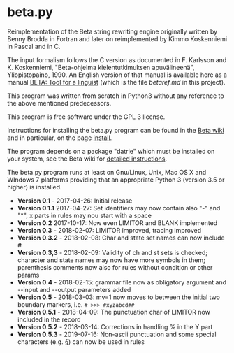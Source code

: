 beta.py
=======

Reimplementation of the Beta string rewriting engine originally written by Benny Brodda in Fortran and later on reimplemented by Kimmo Koskenniemi in Pascal and in C.

The input formalism follows the C version as documented in F. Karlsson and K. Koskenniemi, "Beta-ohjelma kielentutkimuksen apuvälineenä", Yliopistopaino, 1990. An English version of that manual is available here as a manual [BETA: Tool for a linguist](https://github.com/koskenni/beta/blob/master/betaref.md) (which is the file *betaref.md* in this project).

This program was written from scratch in Python3 without any reference to the above mentioned predecessors.

This program is free software under the GPL 3 license. 

Instructions for installing the beta.py program can be found in the [Beta wiki](https://github.com/koskenni/beta/wiki/faq) and in particular, on the page [install](https://github.com/koskenni/beta/wiki/install).

The program depends on a package "datrie" which must be installed on your system, see the Beta wiki for [detailed instructions](https://github.com/koskenni/beta/wiki/faq).

The beta.py program runs at least on Gnu/Linux, Unix, Mac OS X and WIndows 7 platforms providing that an appropriate Python 3 (version 3.5 or higher) is installed.

- **Version 0.1** - 2017-04-26: Initial release
- **Version 0.1.1** 2017-04-27: Set identifiers may now contain also "-" and "*", x parts in rules may nou start with a space 
- **Version 0.2** 2017-10-17: Now even LIMITOR and BLANK implemented
- **Version 0.3** - 2018-02-07: LIMITOR improved, tracing improved
- **Version 0.3.2** - 2018-02-08: Char and state set names can now include #
- **Version 0.3,3** - 2018-02-09: Validity of ch and st sets is checked; character and state names may now have more symbols in them; parenthesis comments now also for rules without condition or other params
- **Version 0.4** - 2018-02-15: grammar file now as obligatory argument and --input and --output parameters added
- **Version 0.5** - 2018-03-03: mv=1 now moves to between the initial two boundary markers, i.e. `# >>> #xyzabcd##`
- **Version 0.5.1** - 2018-04-09: The punctuation char of LIMITOR now included in the record
- **Version 0.5.2** - 2018-03-14: Corrections in handling % in the Y part
- **Version 0.5.3** - 2019-07-16: Non-ascii punctuation and some special characters (e.g. §) can now be used in rules
